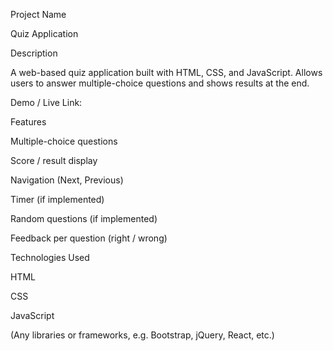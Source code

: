 Project Name

Quiz Application 

Description

A web-based quiz application built with HTML, CSS, and JavaScript.
Allows users to answer multiple-choice questions and shows results at the end.

Demo / Live Link:



Features

Multiple-choice questions

Score / result display

Navigation (Next, Previous)

Timer (if implemented)

Random questions (if implemented)

Feedback per question (right / wrong)

Technologies Used

HTML

CSS

JavaScript

(Any libraries or frameworks, e.g. Bootstrap, jQuery, React, etc.)
